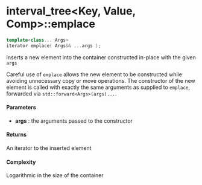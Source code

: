 # interval_tree<Key, Value, Comp>::emplace

```cpp
template<class... Args>
iterator emplace( Args&& ...args );
```

Inserts a new element into the container constructed in-place with the given `args`

Careful use of `emplace` allows the new element to be constructed while avoiding unnecessary copy or move operations. The constructor of the new element is called with exactly the same arguments as supplied to `emplace`, forwarded via `std::forward<Args>(args)...`.

#### Parameters

- **args** : the arguments passed to the constructor

#### Returns

An iterator to the inserted element

#### Complexity

Logarithmic in the size of the container